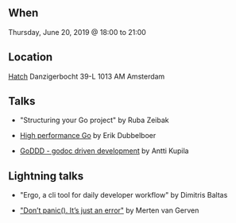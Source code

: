 When
----
Thursday, June 20, 2019 @ 18:00 to 21:00

Location
--------
[Hatch](https://www.hatchstudio.co/)
Danzigerbocht 39-L
1013 AM Amsterdam

Talks
-----

* "Structuring your Go project" by Ruba Zeibak

* [High performance Go](https://dubbelboer.com/talks/2019-05-20-go-performance-ams/#1) by Erik Dubbelboer

* [GoDDD - godoc driven development](GoDDD.pdf) by Antti Kupila


Lightning talks
---------------

* "Ergo, a cli tool for daily developer workflow" by Dimitris Baltas

* ["Don’t panic(). It’s just an error"](dont-panic-its-just-an-error.pdf) by Merten van Gerven
